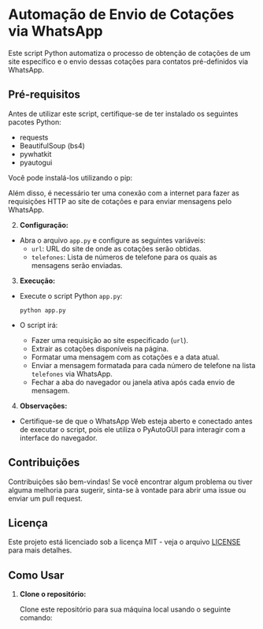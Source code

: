 # Automação de Envio de Cotações via WhatsApp

Este script Python automatiza o processo de obtenção de cotações de um site específico e o envio dessas cotações para contatos pré-definidos via WhatsApp.

## Pré-requisitos

Antes de utilizar este script, certifique-se de ter instalado os seguintes pacotes Python:

- requests
- BeautifulSoup (bs4)
- pywhatkit
- pyautogui

Você pode instalá-los utilizando o pip:


Além disso, é necessário ter uma conexão com a internet para fazer as requisições HTTP ao site de cotações e para enviar mensagens pelo WhatsApp.


2. **Configuração:**

- Abra o arquivo `app.py` e configure as seguintes variáveis:
  - `url`: URL do site de onde as cotações serão obtidas.
  - `telefones`: Lista de números de telefone para os quais as mensagens serão enviadas.

3. **Execução:**

- Execute o script Python `app.py`:

  ```
  python app.py
  ```

- O script irá:
  - Fazer uma requisição ao site especificado (`url`).
  - Extrair as cotações disponíveis na página.
  - Formatar uma mensagem com as cotações e a data atual.
  - Enviar a mensagem formatada para cada número de telefone na lista `telefones` via WhatsApp.
  - Fechar a aba do navegador ou janela ativa após cada envio de mensagem.

4. **Observações:**

- Certifique-se de que o WhatsApp Web esteja aberto e conectado antes de executar o script, pois ele utiliza o PyAutoGUI para interagir com a interface do navegador.

## Contribuições

Contribuições são bem-vindas! Se você encontrar algum problema ou tiver alguma melhoria para sugerir, sinta-se à vontade para abrir uma issue ou enviar um pull request.

## Licença

Este projeto está licenciado sob a licença MIT - veja o arquivo [LICENSE](LICENSE) para mais detalhes.



## Como Usar

1. **Clone o repositório:**

   Clone este repositório para sua máquina local usando o seguinte comando:

